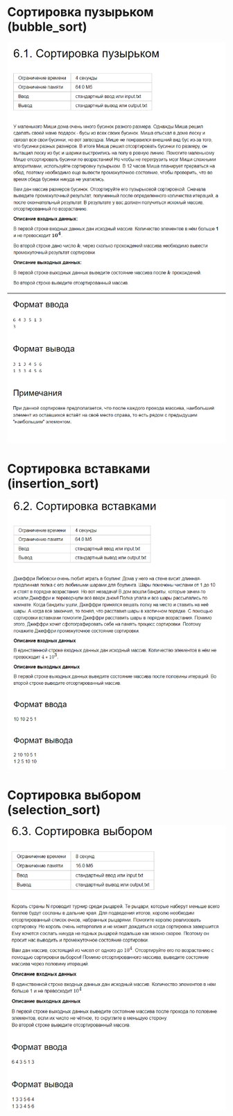 # Сортировка пузырьком (bubble_sort)
![img.png](images/img.png)
![img_1.png](images/img_1.png)

# Сортировка вставками (insertion_sort)
![img_2.png](images/img_2.png)

# Сортировка выбором (selection_sort)
![img_3.png](images/img_3.png)